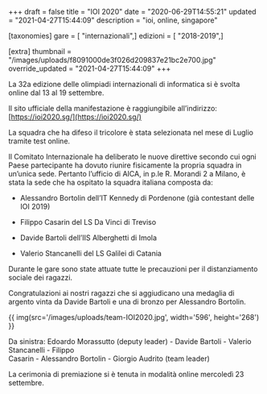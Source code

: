 +++
draft = false
title = "IOI 2020"
date = "2020-06-29T14:55:21"
updated = "2021-04-27T15:44:09"
description = "ioi, online, singapore"

[taxonomies]
gare = [ "internazionali",]
edizioni = [ "2018-2019",]

[extra]
thumbnail = "/images/uploads/f8091000de3f026d209837e21bc2e700.jpg"
override_updated = "2021-04-27T15:44:09"
+++

La 32a edizione delle olimpiadi internazionali di informatica si è svolta online dal 13 al 19 settembre.

<!-- more -->

Il sito ufficiale della manifestazione è raggiungibile all’indirizzo: [https://ioi2020.sg/](https://ioi2020.sg/)

La squadra che ha difeso il tricolore è stata selezionata nel mese di Luglio tramite test online.

Il Comitato Internazionale ha deliberato le nuove direttive secondo cui ogni Paese partecipante ha dovuto riunire fisicamente la propria squadra in un’unica sede. Pertanto l’ufficio di AICA, in p.le R. Morandi 2 a Milano, è stata la sede che ha ospitato la squadra italiana composta da:

- Alessandro Bortolin dell’IT Kennedy di Pordenone (già contestant delle IOI 2019)

- Filippo Casarin del LS Da Vinci di Treviso

- Davide Bartoli dell’IIS Alberghetti di Imola

- Valerio Stancanelli del LS Galilei di Catania

Durante le gare sono state attuate tutte le precauzioni per il distanziamento sociale dei ragazzi.

Congratulazioni ai nostri ragazzi che si aggiudicano una medaglia di argento vinta da Davide Bartoli e una di bronzo per Alessandro Bortolin.

{{ img(src='/images/uploads/team-IOI2020.jpg', width='596', height='268') }}

Da sinistra: Edoardo Morassutto (deputy leader) - Davide Bartoli - Valerio Stancanelli - Filippo<br/>Casarin - Alessandro Bortolin - Giorgio Audrito (team leader)

La cerimonia di premiazione si è tenuta in modalità online mercoledì 23 settembre.
